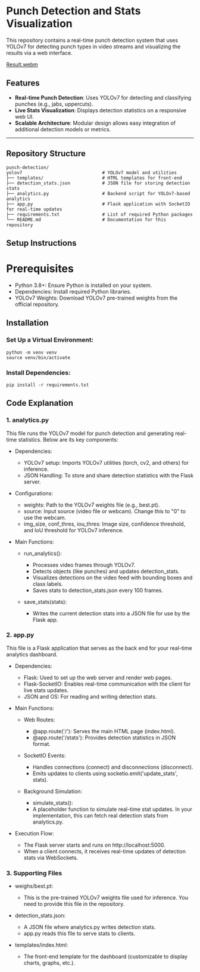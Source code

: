 # Punch Detection and Stats Visualization

This repository contains a real-time punch detection system that uses YOLOv7 for detecting punch types in video streams and visualizing the results via a web interface.



[Result.webm](https://github.com/user-attachments/assets/5efd1451-1832-4ef1-8e35-c3a034673345)


## Features

- **Real-time Punch Detection**: Uses YOLOv7 for detecting and classifying punches (e.g., jabs, uppercuts).
- **Live Stats Visualization**: Displays detection statistics on a responsive web UI.
- **Scalable Architecture**: Modular design allows easy integration of additional detection models or metrics.

---

## Repository Structure

```plaintext
punch-detection/
yolov7                              # YOLOv7 model and utilities
├── templates/                      # HTML templates for front-end                         
├── detection_stats.json            # JSON file for storing detection stats
├── analytics.py                    # Backend script for YOLOv7-based analytics
├── app.py                          # Flask application with SocketIO for real-time updates
├── requirements.txt                # List of required Python packages
└── README.md                       # Documentation for this repository

```
## Setup Instructions
# Prerequisites
- Python 3.8+: Ensure Python is installed on your system.
- Dependencies: Install required Python libraries.
- YOLOv7 Weights: Download YOLOv7 pre-trained weights from the official repository.

## Installation
### Set Up a Virtual Environment:
  ```
python -m venv venv
source venv/bin/activate
```

### Install Dependencies:
```
pip install -r requirements.txt
```

## Code Explanation 

### 1. analytics.py

This file runs the YOLOv7 model for punch detection and generating real-time statistics. Below are its key components:

- Dependencies:
  
    - YOLOv7 setup: Imports YOLOv7 utilities (torch, cv2, and others) for inference.
    - JSON Handling: To store and share detection statistics with the Flask server.
      
- Configurations:
  
    - weights: Path to the YOLOv7 weights file (e.g., best.pt).
    - source: Input source (video file or webcam). Change this to "0" to use the webcam.
    - img_size, conf_thres, iou_thres: Image size, confidence threshold, and IoU threshold for YOLOv7 inference.
      
- Main Functions:
  
    - run_analytics():
        - Processes video frames through YOLOv7.
        - Detects objects (like punches) and updates detection_stats.
        - Visualizes detections on the video feed with bounding boxes and class labels.
        - Saves stats to detection_stats.json every 100 frames.
          
    - save_stats(stats):
     
        - Writes the current detection stats into a JSON file for use by the Flask app.
  
### 2. app.py

This file is a Flask application that serves as the back end for your real-time analytics dashboard.

- Dependencies:
  
  - Flask: Used to set up the web server and render web pages.
  - Flask-SocketIO: Enables real-time communication with the client for live stats updates.
  - JSON and OS: For reading and writing detection stats.
    
- Main Functions:
  
  - Web Routes:
    
    - @app.route('/'): Serves the main HTML page (index.html).
    - @app.route('/stats'): Provides detection statistics in JSON format.
      
  - SocketIO Events:
    
    - Handles connections (connect) and disconnections (disconnect).
    - Emits updates to clients using socketio.emit('update_stats', stats).
      
  - Background Simulation:
    
    - simulate_stats():
    - A placeholder function to simulate real-time stat updates. In your implementation, this can fetch real detection stats from analytics.py.
      
- Execution Flow:
  
    - The Flask server starts and runs on http://localhost:5000.
    - When a client connects, it receives real-time updates of detection stats via WebSockets.
 
### 3. Supporting Files

- weighs/best.pt:
  
    - This is the pre-trained YOLOv7 weights file used for inference. You need to provide this file in the repository.
      
- detection_stats.json:

  - A JSON file where analytics.py writes detection stats.
  - app.py reads this file to serve stats to clients.
  
- templates/index.html:

    - The front-end template for the dashboard (customizable to display charts, graphs, etc.).


